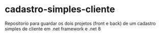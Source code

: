 # cadastro-simples-cliente
Repositorio para guardar os dois projetos (front e back) de um cadastro simples de cliente em .net framework e .net 8
